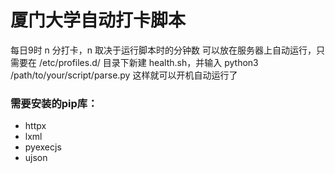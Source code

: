 # 厦门大学自动打卡脚本
每日9时 n 分打卡，n 取决于运行脚本时的分钟数
可以放在服务器上自动运行，只需要在 /etc/profiles.d/ 目录下新建 health.sh，并输入
    python3 /path/to/your/script/parse.py
这样就可以开机自动运行了

### 需要安装的pip库：
* httpx
* lxml
* pyexecjs
* ujson